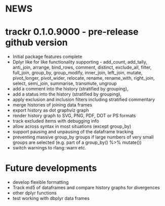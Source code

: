 # NEWS

# trackr 0.1.0.9000 - pre-release github version

* Initial package features complete
* Dplyr like for like functionality supporting - 
add_count, add_tally, anti_join, arrange, bind_rows, comment, 
distinct, exclude_all, filter, full_join, group_by, group_modify,
inner_join, left_join, mutate, pivot_longer, pivot_wider, relocate,
rename, rename_with, right_join, select, semi_join, summarise, 
transmute, ungroup
* add a comment into the history (stratified by grouping),
* add a status into the history (stratified by grouping),
* apply exclusion and inclusion filters including stratified commentary
* merge histories of joining data frames
* export history as dot graphviz graph
* render history graph to SVG, PNG, PDF, DOT or PS formats
* track excluded items with debugging info
* allow across syntax in most situations (except group_by)
* support pausing and unpausing of the dataframe tracking
* preventing massive group_by groups if large numbers of very small groups are selected (e.g. part of a group_by() %>% mutate())
* switch warnings to rlang::warn etc.

# Future developments

* develop flexible formatting
* Track md5 of dataframes and compare history graphs for divergences
* other dplyr functions
* test working with dbplyr data frames
